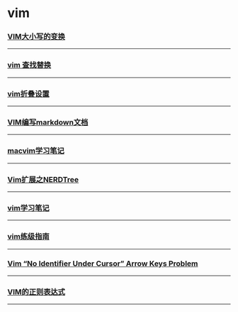 vim
===

### [ VIM大小写的变换](caps-lock)

---

### [vim 查找替换](find-and-replace)

---

### [vim折叠设置](fold)

---

### [VIM编写markdown文档](markdown)

---

### [macvim学习笔记](mvim)

---

### [Vim扩展之NERDTree](nerdtree)

---

### [vim学习笔记](note)

---

### [vim练级指南](upgrade-guide)

---

### [Vim “No Identifier Under Cursor” Arrow Keys Problem](vim-no-identifier-under-cursor-arrow-keys-problem)

---

### [VIM的正则表达式](vim-regexp)

---
